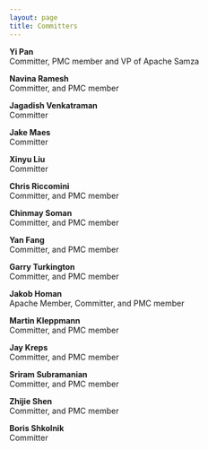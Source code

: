 ```yaml
---
layout: page
title: Committers
---
```

<!--
   Licensed to the Apache Software Foundation (ASF) under one or more
   contributor license agreements.  See the NOTICE file distributed with
   this work for additional information regarding copyright ownership.
   The ASF licenses this file to You under the Apache License, Version 2.0
   (the "License"); you may not use this file except in compliance with
   the License.  You may obtain a copy of the License at

       http://www.apache.org/licenses/LICENSE-2.0

   Unless required by applicable law or agreed to in writing, software
   distributed under the License is distributed on an "AS IS" BASIS,
   WITHOUT WARRANTIES OR CONDITIONS OF ANY KIND, either express or implied.
   See the License for the specific language governing permissions and
   limitations under the License.
-->

**Yi Pan**<br/>
Committer, PMC member and VP of Apache Samza<br/>
<a href="https://www.linkedin.com/pub/yi-pan/9/85a/238" target="_blank"><i class="fa fa-linkedin committer-icon"></i></a>
<a href="https://twitter.com/nickpan47" target="_blank"><i class="fa fa-twitter committer-icon"></i></a>

**Navina Ramesh**<br/>
Committer, and PMC member<br/>
<a href="https://www.linkedin.com/in/rnavina" target="_blank"><i class="fa fa-linkedin committer-icon"></i></a>
<a href="https://twitter.com/navina_r" target="_blank"><i class="fa fa-twitter committer-icon"></i></a>

**Jagadish Venkatraman**<br/>
Committer<br/>
<a href="https://www.linkedin.com/in/jagadishvenkat" target="_blank"><i class="fa fa-linkedin committer-icon"></i></a>
<a href="https://twitter.com/vjagadish1989" target="_blank"><i class="fa fa-twitter committer-icon"></i></a>

**Jake Maes**<br/>
Committer<br/>
<a href="www.linkedin.com/in/jacobmaes" target="_blank"><i class="fa fa-linkedin committer-icon"></i></a>
<a href="https://twitter.com/jakemaes" target="_blank"><i class="fa fa-twitter committer-icon"></i></a>

**Xinyu Liu**<br/>
Committer<br/>
<a href="https://www.linkedin.com/in/xinyu-liu-b0b21648" target="_blank"><i class="fa fa-linkedin committer-icon"></i></a>

**Chris Riccomini**<br/>
Committer, and PMC member<br/>
<a href="http://www.linkedin.com/in/riccomini" target="_blank"><i class="fa fa-linkedin committer-icon"></i></a>
<a href="http://twitter.com/criccomini" target="_blank"><i class="fa fa-twitter committer-icon"></i></a>

**Chinmay Soman**<br/>
Committer, and PMC member<br/>
<a href="https://www.linkedin.com/pub/chinmay-soman/5/610/35" target="_blank"><i class="fa fa-linkedin committer-icon"></i></a>
<a href="https://twitter.com/ChinmaySoman" target="_blank"><i class="fa fa-twitter committer-icon"></i></a>

**Yan Fang**<br/>
Committer, and PMC member<br/>
<a href="https://www.linkedin.com/in/yanfangus" target="_blank"><i class="fa fa-linkedin committer-icon"></i></a>
<a href="https://twitter.com/yanfang724" target="_blank"><i class="fa fa-twitter committer-icon"></i></a>

**Garry Turkington**<br/>
Committer, and PMC member<br/>
<a href="http://uk.linkedin.com/in/garryturkington" target="_blank"><i class="fa fa-linkedin committer-icon"></i></a>
<a href="http://twitter.com/garryturk" target="_blank"><i class="fa fa-twitter committer-icon"></i></a>

**Jakob Homan**<br/>
Apache Member, Committer, and PMC member<br/>
<a href="http://www.linkedin.com/in/jghoman" target="_blank"><i class="fa fa-linkedin committer-icon"></i></a>
<a href="http://twitter.com/blueboxtraveler" target="_blank"><i class="fa fa-twitter committer-icon"></i></a>

**Martin Kleppmann**<br/>
Committer, and PMC member<br/>
<a href="https://www.linkedin.com/in/martinkleppmann" target="_blank"><i class="fa fa-linkedin committer-icon"></i></a>
<a href="https://twitter.com/martinkl" target="_blank"><i class="fa fa-twitter committer-icon"></i></a>

**Jay Kreps**<br/>
Committer, and PMC member<br/>
<a href="http://www.linkedin.com/in/jaykreps" target="_blank"><i class="fa fa-linkedin committer-icon"></i></a>
<a href="http://twitter.com/jaykreps" target="_blank"><i class="fa fa-twitter committer-icon"></i></a>

**Sriram Subramanian**<br/>
Committer, and PMC member<br/>
<a href="http://www.linkedin.com/pub/sriram-subramanian/3/52a/162" target="_blank"><i class="fa fa-linkedin committer-icon"></i></a>
<a href="http://twitter.com/sriramsub1" target="_blank"><i class="fa fa-twitter committer-icon"></i></a>

**Zhijie Shen**<br/>
Committer, and PMC member<br/>
<a href="https://www.linkedin.com/in/zjshen" target="_blank"><i class="fa fa-linkedin committer-icon"></i></a>
<a href="https://twitter.com/zhijieshen" target="_blank"><i class="fa fa-twitter committer-icon"></i></a>

**Boris Shkolnik**<br/>
Committer<br/>
<a href="https://www.linkedin.com/in/boryas" target="_blank"><i class="fa fa-linkedin committer-icon"></i></a>
<a href="https://twitter.com/sborya" target="_blank"><i class="fa fa-twitter committer-icon"></i></a>









